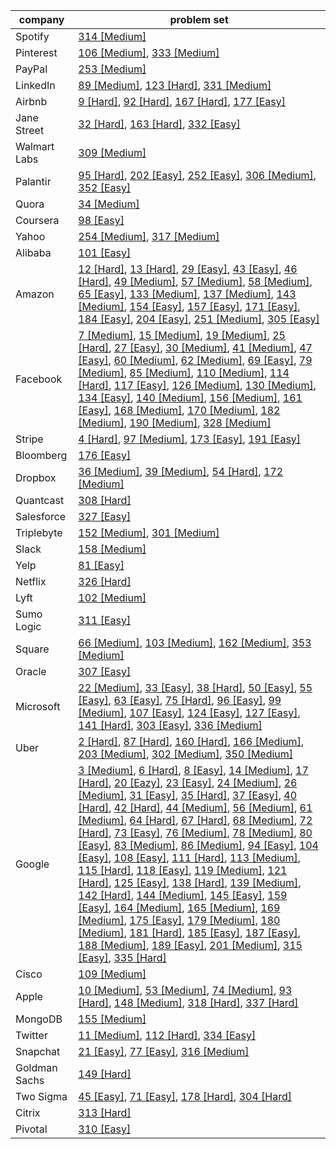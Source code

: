 | company | problem set |
| ------- | ----------- |
| Spotify | [314 [Medium]](https://github.com/Birdy-C/DailyCodingProblem/blob/master/301-350.md#314-medium) | 
| Pinterest | [106 [Medium]](https://github.com/Birdy-C/DailyCodingProblem/blob/master/101-150.md#106-medium), [333 [Medium]](https://github.com/Birdy-C/DailyCodingProblem/blob/master/301-350.md#333-medium) | 
| PayPal | [253 [Medium]](https://github.com/Birdy-C/DailyCodingProblem/blob/master/251-300.md#253-medium) | 
| LinkedIn | [89 [Medium]](https://github.com/Birdy-C/DailyCodingProblem/blob/master/51-100.md#89-medium), [123 [Hard]](https://github.com/Birdy-C/DailyCodingProblem/blob/master/101-150.md#123-hard), [331 [Medium]](https://github.com/Birdy-C/DailyCodingProblem/blob/master/301-350.md#331-medium) | 
| Airbnb | [9 [Hard]](https://github.com/Birdy-C/DailyCodingProblem/blob/master/1-50.md#9-hard), [92 [Hard]](https://github.com/Birdy-C/DailyCodingProblem/blob/master/51-100.md#92-hard), [167 [Hard]](https://github.com/Birdy-C/DailyCodingProblem/blob/master/151-200.md#167-hard), [177 [Easy]](https://github.com/Birdy-C/DailyCodingProblem/blob/master/151-200.md#177-easy) | 
| Jane Street | [32 [Hard]](https://github.com/Birdy-C/DailyCodingProblem/blob/master/1-50.md#32-hard), [163 [Hard]](https://github.com/Birdy-C/DailyCodingProblem/blob/master/151-200.md#163-hard), [332 [Easy]](https://github.com/Birdy-C/DailyCodingProblem/blob/master/301-350.md#332-easy) | 
| Walmart Labs | [309 [Medium]](https://github.com/Birdy-C/DailyCodingProblem/blob/master/301-350.md#309-medium) | 
| Palantir | [95 [Hard]](https://github.com/Birdy-C/DailyCodingProblem/blob/master/51-100.md#95-hard), [202 [Easy]](https://github.com/Birdy-C/DailyCodingProblem/blob/master/201-250.md#202-easy), [252 [Easy]](https://github.com/Birdy-C/DailyCodingProblem/blob/master/251-300.md#252-easy), [306 [Medium]](https://github.com/Birdy-C/DailyCodingProblem/blob/master/301-350.md#306-medium), [352 [Easy]](https://github.com/Birdy-C/DailyCodingProblem/blob/master/351-400.md#352-easy) | 
| Quora | [34 [Medium]](https://github.com/Birdy-C/DailyCodingProblem/blob/master/1-50.md#34-medium) | 
| Coursera | [98 [Easy]](https://github.com/Birdy-C/DailyCodingProblem/blob/master/51-100.md#98-easy) | 
| Yahoo | [254 [Medium]](https://github.com/Birdy-C/DailyCodingProblem/blob/master/251-300.md#254-medium), [317 [Medium]](https://github.com/Birdy-C/DailyCodingProblem/blob/master/301-350.md#317-medium) | 
| Alibaba | [101 [Easy]](https://github.com/Birdy-C/DailyCodingProblem/blob/master/101-150.md#101-easy) | 
| Amazon | [12 [Hard]](https://github.com/Birdy-C/DailyCodingProblem/blob/master/1-50.md#12-hard), [13 [Hard]](https://github.com/Birdy-C/DailyCodingProblem/blob/master/1-50.md#13-hard), [29 [Easy]](https://github.com/Birdy-C/DailyCodingProblem/blob/master/1-50.md#29-easy), [43 [Easy]](https://github.com/Birdy-C/DailyCodingProblem/blob/master/1-50.md#43-easy), [46 [Hard]](https://github.com/Birdy-C/DailyCodingProblem/blob/master/1-50.md#46-hard), [49 [Medium]](https://github.com/Birdy-C/DailyCodingProblem/blob/master/1-50.md#49-medium), [57 [Medium]](https://github.com/Birdy-C/DailyCodingProblem/blob/master/51-100.md#57-medium), [58 [Medium]](https://github.com/Birdy-C/DailyCodingProblem/blob/master/51-100.md#58-medium), [65 [Easy]](https://github.com/Birdy-C/DailyCodingProblem/blob/master/51-100.md#65-easy), [133 [Medium]](https://github.com/Birdy-C/DailyCodingProblem/blob/master/101-150.md#133-medium), [137 [Medium]](https://github.com/Birdy-C/DailyCodingProblem/blob/master/101-150.md#137-medium), [143 [Medium]](https://github.com/Birdy-C/DailyCodingProblem/blob/master/101-150.md#143-medium), [154 [Easy]](https://github.com/Birdy-C/DailyCodingProblem/blob/master/151-200.md#154-easy), [157 [Easy]](https://github.com/Birdy-C/DailyCodingProblem/blob/master/151-200.md#157-easy), [171 [Easy]](https://github.com/Birdy-C/DailyCodingProblem/blob/master/151-200.md#171-easy), [184 [Easy]](https://github.com/Birdy-C/DailyCodingProblem/blob/master/151-200.md#184-easy), [204 [Easy]](https://github.com/Birdy-C/DailyCodingProblem/blob/master/201-250.md#204-easy), [251 [Medium]](https://github.com/Birdy-C/DailyCodingProblem/blob/master/251-300.md#251-medium), [305 [Easy]](https://github.com/Birdy-C/DailyCodingProblem/blob/master/301-350.md#305-easy) | 
| Facebook | [7 [Medium]](https://github.com/Birdy-C/DailyCodingProblem/blob/master/1-50.md#7-medium), [15 [Medium]](https://github.com/Birdy-C/DailyCodingProblem/blob/master/1-50.md#15-medium), [19 [Medium]](https://github.com/Birdy-C/DailyCodingProblem/blob/master/1-50.md#19-medium), [25 [Hard]](https://github.com/Birdy-C/DailyCodingProblem/blob/master/1-50.md#25-hard), [27 [Easy]](https://github.com/Birdy-C/DailyCodingProblem/blob/master/1-50.md#27-easy), [30 [Medium]](https://github.com/Birdy-C/DailyCodingProblem/blob/master/1-50.md#30-medium), [41 [Medium]](https://github.com/Birdy-C/DailyCodingProblem/blob/master/1-50.md#41-medium), [47 [Easy]](https://github.com/Birdy-C/DailyCodingProblem/blob/master/1-50.md#47-easy), [60 [Medium]](https://github.com/Birdy-C/DailyCodingProblem/blob/master/51-100.md#60-medium), [62 [Medium]](https://github.com/Birdy-C/DailyCodingProblem/blob/master/51-100.md#62-medium), [69 [Easy]](https://github.com/Birdy-C/DailyCodingProblem/blob/master/51-100.md#69-easy), [79 [Medium]](https://github.com/Birdy-C/DailyCodingProblem/blob/master/51-100.md#79-medium), [85 [Medium]](https://github.com/Birdy-C/DailyCodingProblem/blob/master/51-100.md#85-medium), [110 [Medium]](https://github.com/Birdy-C/DailyCodingProblem/blob/master/101-150.md#110-medium), [114 [Hard]](https://github.com/Birdy-C/DailyCodingProblem/blob/master/101-150.md#114-hard), [117 [Easy]](https://github.com/Birdy-C/DailyCodingProblem/blob/master/101-150.md#117-easy), [126 [Medium]](https://github.com/Birdy-C/DailyCodingProblem/blob/master/101-150.md#126-medium), [130 [Medium]](https://github.com/Birdy-C/DailyCodingProblem/blob/master/101-150.md#130-medium), [134 [Easy]](https://github.com/Birdy-C/DailyCodingProblem/blob/master/101-150.md#134-easy), [140 [Medium]](https://github.com/Birdy-C/DailyCodingProblem/blob/master/101-150.md#140-medium), [156 [Medium]](https://github.com/Birdy-C/DailyCodingProblem/blob/master/151-200.md#156-medium), [161 [Easy]](https://github.com/Birdy-C/DailyCodingProblem/blob/master/151-200.md#161-easy), [168 [Medium]](https://github.com/Birdy-C/DailyCodingProblem/blob/master/151-200.md#168-medium), [170 [Medium]](https://github.com/Birdy-C/DailyCodingProblem/blob/master/151-200.md#170-medium), [182 [Medium]](https://github.com/Birdy-C/DailyCodingProblem/blob/master/151-200.md#182-medium), [190 [Medium]](https://github.com/Birdy-C/DailyCodingProblem/blob/master/151-200.md#190-medium), [328 [Medium]](https://github.com/Birdy-C/DailyCodingProblem/blob/master/301-350.md#328-medium) | 
| Stripe | [4 [Hard]](https://github.com/Birdy-C/DailyCodingProblem/blob/master/1-50.md#4-hard), [97 [Medium]](https://github.com/Birdy-C/DailyCodingProblem/blob/master/51-100.md#97-medium), [173 [Easy]](https://github.com/Birdy-C/DailyCodingProblem/blob/master/151-200.md#173-easy), [191 [Easy]](https://github.com/Birdy-C/DailyCodingProblem/blob/master/151-200.md#191-easy) | 
| Bloomberg | [176 [Easy]](https://github.com/Birdy-C/DailyCodingProblem/blob/master/151-200.md#176-easy) | 
| Dropbox | [36 [Medium]](https://github.com/Birdy-C/DailyCodingProblem/blob/master/1-50.md#36-medium), [39 [Medium]](https://github.com/Birdy-C/DailyCodingProblem/blob/master/1-50.md#39-medium), [54 [Hard]](https://github.com/Birdy-C/DailyCodingProblem/blob/master/51-100.md#54-hard), [172 [Medium]](https://github.com/Birdy-C/DailyCodingProblem/blob/master/151-200.md#172-medium) | 
| Quantcast | [308 [Hard]](https://github.com/Birdy-C/DailyCodingProblem/blob/master/301-350.md#308-hard) | 
| Salesforce | [327 [Easy]](https://github.com/Birdy-C/DailyCodingProblem/blob/master/301-350.md#327-easy) | 
| Triplebyte | [152 [Medium]](https://github.com/Birdy-C/DailyCodingProblem/blob/master/151-200.md#152-medium), [301 [Medium]](https://github.com/Birdy-C/DailyCodingProblem/blob/master/301-350.md#301-medium) | 
| Slack | [158 [Medium]](https://github.com/Birdy-C/DailyCodingProblem/blob/master/151-200.md#158-medium) | 
| Yelp | [81 [Easy]](https://github.com/Birdy-C/DailyCodingProblem/blob/master/51-100.md#81-easy) | 
| Netflix | [326 [Hard]](https://github.com/Birdy-C/DailyCodingProblem/blob/master/301-350.md#326-hard) | 
| Lyft | [102 [Medium]](https://github.com/Birdy-C/DailyCodingProblem/blob/master/101-150.md#102-medium) | 
| Sumo Logic | [311 [Easy]](https://github.com/Birdy-C/DailyCodingProblem/blob/master/301-350.md#311-easy) | 
| Square | [66 [Medium]](https://github.com/Birdy-C/DailyCodingProblem/blob/master/51-100.md#66-medium), [103 [Medium]](https://github.com/Birdy-C/DailyCodingProblem/blob/master/101-150.md#103-medium), [162 [Medium]](https://github.com/Birdy-C/DailyCodingProblem/blob/master/151-200.md#162-medium), [353 [Medium]](https://github.com/Birdy-C/DailyCodingProblem/blob/master/351-400.md#353-medium) | 
| Oracle | [307 [Easy]](https://github.com/Birdy-C/DailyCodingProblem/blob/master/301-350.md#307-easy) | 
| Microsoft | [22 [Medium]](https://github.com/Birdy-C/DailyCodingProblem/blob/master/1-50.md#22-medium), [33 [Easy]](https://github.com/Birdy-C/DailyCodingProblem/blob/master/1-50.md#33-easy), [38 [Hard]](https://github.com/Birdy-C/DailyCodingProblem/blob/master/1-50.md#38-hard), [50 [Easy]](https://github.com/Birdy-C/DailyCodingProblem/blob/master/1-50.md#50-easy), [55 [Easy]](https://github.com/Birdy-C/DailyCodingProblem/blob/master/51-100.md#55-easy), [63 [Easy]](https://github.com/Birdy-C/DailyCodingProblem/blob/master/51-100.md#63-easy), [75 [Hard]](https://github.com/Birdy-C/DailyCodingProblem/blob/master/51-100.md#75-hard), [96 [Easy]](https://github.com/Birdy-C/DailyCodingProblem/blob/master/51-100.md#96-easy), [99 [Medium]](https://github.com/Birdy-C/DailyCodingProblem/blob/master/51-100.md#99-medium), [107 [Easy]](https://github.com/Birdy-C/DailyCodingProblem/blob/master/101-150.md#107-easy), [124 [Easy]](https://github.com/Birdy-C/DailyCodingProblem/blob/master/101-150.md#124-easy), [127 [Easy]](https://github.com/Birdy-C/DailyCodingProblem/blob/master/101-150.md#127-easy), [141 [Hard]](https://github.com/Birdy-C/DailyCodingProblem/blob/master/101-150.md#141-hard), [303 [Easy]](https://github.com/Birdy-C/DailyCodingProblem/blob/master/301-350.md#303-easy), [336 [Medium]](https://github.com/Birdy-C/DailyCodingProblem/blob/master/301-350.md#336-medium) | 
| Uber | [2 [Hard]](https://github.com/Birdy-C/DailyCodingProblem/blob/master/1-50.md#2-hard), [87 [Hard]](https://github.com/Birdy-C/DailyCodingProblem/blob/master/51-100.md#87-hard), [160 [Hard]](https://github.com/Birdy-C/DailyCodingProblem/blob/master/151-200.md#160-hard), [166 [Medium]](https://github.com/Birdy-C/DailyCodingProblem/blob/master/151-200.md#166-medium), [203 [Medium]](https://github.com/Birdy-C/DailyCodingProblem/blob/master/201-250.md#203-medium), [302 [Medium]](https://github.com/Birdy-C/DailyCodingProblem/blob/master/301-350.md#302-medium), [350 [Medium]](https://github.com/Birdy-C/DailyCodingProblem/blob/master/301-350.md#350-medium) | 
| Google | [3 [Medium]](https://github.com/Birdy-C/DailyCodingProblem/blob/master/1-50.md#3-medium), [6 [Hard]](https://github.com/Birdy-C/DailyCodingProblem/blob/master/1-50.md#6-hard), [8 [Easy]](https://github.com/Birdy-C/DailyCodingProblem/blob/master/1-50.md#8-easy), [14 [Medium]](https://github.com/Birdy-C/DailyCodingProblem/blob/master/1-50.md#14-medium), [17 [Hard]](https://github.com/Birdy-C/DailyCodingProblem/blob/master/1-50.md#17-hard), [20 [Eazy]](https://github.com/Birdy-C/DailyCodingProblem/blob/master/1-50.md#20-eazy), [23 [Easy]](https://github.com/Birdy-C/DailyCodingProblem/blob/master/1-50.md#23-easy), [24 [Medium]](https://github.com/Birdy-C/DailyCodingProblem/blob/master/1-50.md#24-medium), [26 [Medium]](https://github.com/Birdy-C/DailyCodingProblem/blob/master/1-50.md#26-medium), [31 [Easy]](https://github.com/Birdy-C/DailyCodingProblem/blob/master/1-50.md#31-easy), [35 [Hard]](https://github.com/Birdy-C/DailyCodingProblem/blob/master/1-50.md#35-hard), [37 [Easy]](https://github.com/Birdy-C/DailyCodingProblem/blob/master/1-50.md#37-easy), [40 [Hard]](https://github.com/Birdy-C/DailyCodingProblem/blob/master/1-50.md#40-hard), [42 [Hard]](https://github.com/Birdy-C/DailyCodingProblem/blob/master/1-50.md#42-hard), [44 [Medium]](https://github.com/Birdy-C/DailyCodingProblem/blob/master/1-50.md#44-medium), [56 [Medium]](https://github.com/Birdy-C/DailyCodingProblem/blob/master/51-100.md#56-medium), [61 [Medium]](https://github.com/Birdy-C/DailyCodingProblem/blob/master/51-100.md#61-medium), [64 [Hard]](https://github.com/Birdy-C/DailyCodingProblem/blob/master/51-100.md#64-hard), [67 [Hard]](https://github.com/Birdy-C/DailyCodingProblem/blob/master/51-100.md#67-hard), [68 [Medium]](https://github.com/Birdy-C/DailyCodingProblem/blob/master/51-100.md#68-medium), [72 [Hard]](https://github.com/Birdy-C/DailyCodingProblem/blob/master/51-100.md#72-hard), [73 [Easy]](https://github.com/Birdy-C/DailyCodingProblem/blob/master/51-100.md#73-easy), [76 [Medium]](https://github.com/Birdy-C/DailyCodingProblem/blob/master/51-100.md#76-medium), [78 [Medium]](https://github.com/Birdy-C/DailyCodingProblem/blob/master/51-100.md#78-medium), [80 [Easy]](https://github.com/Birdy-C/DailyCodingProblem/blob/master/51-100.md#80-easy), [83 [Medium]](https://github.com/Birdy-C/DailyCodingProblem/blob/master/51-100.md#83-medium), [86 [Medium]](https://github.com/Birdy-C/DailyCodingProblem/blob/master/51-100.md#86-medium), [94 [Easy]](https://github.com/Birdy-C/DailyCodingProblem/blob/master/51-100.md#94-easy), [104 [Easy]](https://github.com/Birdy-C/DailyCodingProblem/blob/master/101-150.md#104-easy), [108 [Easy]](https://github.com/Birdy-C/DailyCodingProblem/blob/master/101-150.md#108-easy), [111 [Hard]](https://github.com/Birdy-C/DailyCodingProblem/blob/master/101-150.md#111-hard), [113 [Medium]](https://github.com/Birdy-C/DailyCodingProblem/blob/master/101-150.md#113-medium), [115 [Hard]](https://github.com/Birdy-C/DailyCodingProblem/blob/master/101-150.md#115-hard), [118 [Easy]](https://github.com/Birdy-C/DailyCodingProblem/blob/master/101-150.md#118-easy), [119 [Medium]](https://github.com/Birdy-C/DailyCodingProblem/blob/master/101-150.md#119-medium), [121 [Hard]](https://github.com/Birdy-C/DailyCodingProblem/blob/master/101-150.md#121-hard), [125 [Easy]](https://github.com/Birdy-C/DailyCodingProblem/blob/master/101-150.md#125-easy), [138 [Hard]](https://github.com/Birdy-C/DailyCodingProblem/blob/master/101-150.md#138-hard), [139 [Medium]](https://github.com/Birdy-C/DailyCodingProblem/blob/master/101-150.md#139-medium), [142 [Hard]](https://github.com/Birdy-C/DailyCodingProblem/blob/master/101-150.md#142-hard), [144 [Medium]](https://github.com/Birdy-C/DailyCodingProblem/blob/master/101-150.md#144-medium), [145 [Easy]](https://github.com/Birdy-C/DailyCodingProblem/blob/master/101-150.md#145-easy), [159 [Easy]](https://github.com/Birdy-C/DailyCodingProblem/blob/master/151-200.md#159-easy), [164 [Medium]](https://github.com/Birdy-C/DailyCodingProblem/blob/master/151-200.md#164-medium), [165 [Medium]](https://github.com/Birdy-C/DailyCodingProblem/blob/master/151-200.md#165-medium), [169 [Medium]](https://github.com/Birdy-C/DailyCodingProblem/blob/master/151-200.md#169-medium), [175 [Easy]](https://github.com/Birdy-C/DailyCodingProblem/blob/master/151-200.md#175-easy), [179 [Medium]](https://github.com/Birdy-C/DailyCodingProblem/blob/master/151-200.md#179-medium), [180 [Medium]](https://github.com/Birdy-C/DailyCodingProblem/blob/master/151-200.md#180-medium), [181 [Hard]](https://github.com/Birdy-C/DailyCodingProblem/blob/master/151-200.md#181-hard), [185 [Easy]](https://github.com/Birdy-C/DailyCodingProblem/blob/master/151-200.md#185-easy), [187 [Easy]](https://github.com/Birdy-C/DailyCodingProblem/blob/master/151-200.md#187-easy), [188 [Medium]](https://github.com/Birdy-C/DailyCodingProblem/blob/master/151-200.md#188-medium), [189 [Easy]](https://github.com/Birdy-C/DailyCodingProblem/blob/master/151-200.md#189-easy), [201 [Medium]](https://github.com/Birdy-C/DailyCodingProblem/blob/master/201-250.md#201-medium), [315 [Easy]](https://github.com/Birdy-C/DailyCodingProblem/blob/master/301-350.md#315-easy), [335 [Hard]](https://github.com/Birdy-C/DailyCodingProblem/blob/master/301-350.md#335-hard) | 
| Cisco | [109 [Medium]](https://github.com/Birdy-C/DailyCodingProblem/blob/master/101-150.md#109-medium) | 
| Apple | [10 [Medium]](https://github.com/Birdy-C/DailyCodingProblem/blob/master/1-50.md#10-medium), [53 [Medium]](https://github.com/Birdy-C/DailyCodingProblem/blob/master/51-100.md#53-medium), [74 [Medium]](https://github.com/Birdy-C/DailyCodingProblem/blob/master/51-100.md#74-medium), [93 [Hard]](https://github.com/Birdy-C/DailyCodingProblem/blob/master/51-100.md#93-hard), [148 [Medium]](https://github.com/Birdy-C/DailyCodingProblem/blob/master/101-150.md#148-medium), [318 [Hard]](https://github.com/Birdy-C/DailyCodingProblem/blob/master/301-350.md#318-hard), [337 [Hard]](https://github.com/Birdy-C/DailyCodingProblem/blob/master/301-350.md#337-hard) | 
| MongoDB | [155 [Medium]](https://github.com/Birdy-C/DailyCodingProblem/blob/master/151-200.md#155-medium) | 
| Twitter | [11 [Medium]](https://github.com/Birdy-C/DailyCodingProblem/blob/master/1-50.md#11-medium), [112 [Hard]](https://github.com/Birdy-C/DailyCodingProblem/blob/master/101-150.md#112-hard), [334 [Easy]](https://github.com/Birdy-C/DailyCodingProblem/blob/master/301-350.md#334-easy) | 
| Snapchat | [21 [Easy]](https://github.com/Birdy-C/DailyCodingProblem/blob/master/1-50.md#21-easy), [77 [Easy]](https://github.com/Birdy-C/DailyCodingProblem/blob/master/51-100.md#77-easy), [316 [Medium]](https://github.com/Birdy-C/DailyCodingProblem/blob/master/301-350.md#316-medium) | 
| Goldman Sachs | [149 [Hard]](https://github.com/Birdy-C/DailyCodingProblem/blob/master/101-150.md#149-hard) | 
| Two Sigma | [45 [Easy]](https://github.com/Birdy-C/DailyCodingProblem/blob/master/1-50.md#45-easy), [71 [Easy]](https://github.com/Birdy-C/DailyCodingProblem/blob/master/51-100.md#71-easy), [178 [Hard]](https://github.com/Birdy-C/DailyCodingProblem/blob/master/151-200.md#178-hard), [304 [Hard]](https://github.com/Birdy-C/DailyCodingProblem/blob/master/301-350.md#304-hard) | 
| Citrix | [313 [Hard]](https://github.com/Birdy-C/DailyCodingProblem/blob/master/301-350.md#313-hard) | 
| Pivotal | [310 [Easy]](https://github.com/Birdy-C/DailyCodingProblem/blob/master/301-350.md#310-easy) | 

